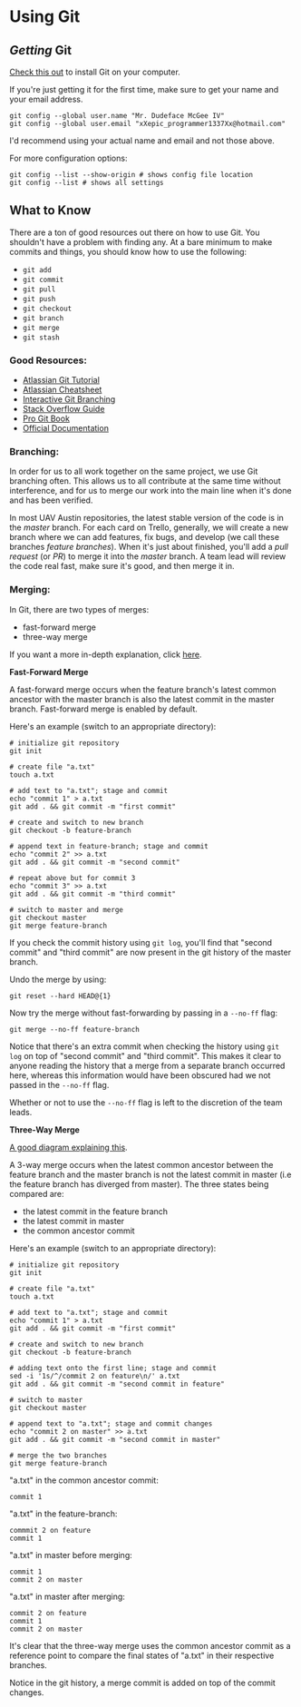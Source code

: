 # Using Git

## *Getting* Git

[Check this out](https://git-scm.com/book/en/v2/Getting-Started-Installing-Git)
to install Git on your computer.

If you're just getting it for the first time, make sure to get your name and
your email address.

```
git config --global user.name "Mr. Dudeface McGee IV"
git config --global user.email "xXepic_programmer1337Xx@hotmail.com"
```
I'd recommend using your actual name and email and not those above.

For more configuration options:
```
git config --list --show-origin # shows config file location 
git config --list # shows all settings
```

## What to Know

There are a ton of good resources out there on how to use Git. You shouldn't
have a problem with finding any. At a bare minimum to make commits and things,
you should know how to use the following:

- `git add`
- `git commit`
- `git pull`
- `git push`
- `git checkout`
- `git branch`
- `git merge`
- `git stash`
 
### Good Resources:
- [Atlassian Git Tutorial](https://www.atlassian.com/git/tutorials)
- [Atlassian Cheatsheet](https://www.atlassian.com/git/tutorials/atlassian-git-cheatsheet)
- [Interactive Git Branching](https://learngitbranching.js.org/)
- [Stack Overflow Guide](https://stackoverflow.com/questions/315911/git-for-beginners-the-definitive-practical-guide)
- [Pro Git Book](https://git-scm.com/book/en/v2)
- [Official Documentation](https://git-scm.com/docs)

### Branching:
In order for us to all work together on the same project, we use Git branching
often. This allows us to all contribute at the same time without interference,
and for us to merge our work into the main line when it's done and has been
verified.

In most UAV Austin repositories, the latest stable version of the code is in the *master*
branch. For each card on Trello, generally, we will create a new branch where we can add features,
fix bugs, and develop (we call these branches *feature branches*). When it's just about finished,
you'll add a *pull request* (or *PR*) to merge it into the *master* branch. A team lead will
review the code real fast, make sure it's good, and then merge it in.

### Merging:
In Git, there are two types of merges:
- fast-forward merge
- three-way merge

If you want a more in-depth explanation, click [here](https://www.atlassian.com/git/tutorials/using-branches/git-merge).

**Fast-Forward Merge**

A fast-forward merge occurs when the feature branch's latest common ancestor
with the master branch is also the latest commit in the master branch. Fast-forward
merge is enabled by default.

Here's an example (switch to an appropriate directory):
```
# initialize git repository
git init

# create file "a.txt"
touch a.txt

# add text to "a.txt"; stage and commit
echo "commit 1" > a.txt
git add . && git commit -m "first commit"

# create and switch to new branch
git checkout -b feature-branch

# append text in feature-branch; stage and commit
echo "commit 2" >> a.txt
git add . && git commit -m "second commit"

# repeat above but for commit 3
echo "commit 3" >> a.txt
git add . && git commit -m "third commit"

# switch to master and merge
git checkout master
git merge feature-branch
```
If you check the commit history using `git log`, you'll find that "second commit" and 
"third commit" are now present in the git history of the master branch.

Undo the merge by using:
```
git reset --hard HEAD@{1}
```
Now try the merge without fast-forwarding by passing in a `--no-ff` flag:
```
git merge --no-ff feature-branch
```
Notice that there's an extra commit when checking the history using `git log`
on top of "second commit" and "third commit". This makes it clear to anyone reading the
history that a merge from a separate branch occurred here, whereas this information would
have been obscured had we not passed in the `--no-ff` flag.

Whether or not to use the `--no-ff` flag is left to the discretion of the team leads.

**Three-Way Merge**

[A good diagram explaining this](https://stackoverflow.com/a/4130766/13844610).

A 3-way merge occurs when the latest common ancestor between the feature branch and the
master branch is not the latest commit in master (i.e the feature branch has diverged from master).
The three states being compared are:
- the latest commit in the feature branch
- the latest commit in master
- the common ancestor commit

Here's an example (switch to an appropriate directory):
```
# initialize git repository
git init

# create file "a.txt"
touch a.txt

# add text to "a.txt"; stage and commit
echo "commit 1" > a.txt
git add . && git commit -m "first commit"

# create and switch to new branch
git checkout -b feature-branch

# adding text onto the first line; stage and commit
sed -i '1s/^/commit 2 on feature\n/' a.txt
git add . && git commit -m "second commit in feature"

# switch to master
git checkout master

# append text to "a.txt"; stage and commit changes
echo "commit 2 on master" >> a.txt
git add . && git commit -m "second commit in master"

# merge the two branches
git merge feature-branch
```

"a.txt" in the common ancestor commit:
```
commit 1
```

"a.txt" in the feature-branch:
```
commmit 2 on feature
commit 1
```

"a.txt" in master before merging:
```
commit 1
commit 2 on master
```

"a.txt" in master after merging:
```
commit 2 on feature
commit 1
commit 2 on master
```

It's clear that the three-way merge uses the common ancestor commit as a reference point
to compare the final states of "a.txt" in their respective branches. 

Notice in the git history, a merge commit is added on top of the commit changes. 


